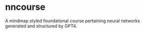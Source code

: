 # nncourse
A mindmap styled foundational course pertaining neural networks generated and structured by GPT4.
